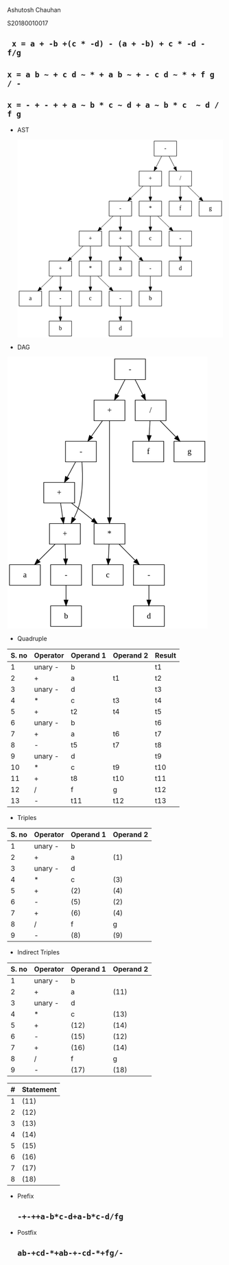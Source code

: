 Ashutosh Chauhan

S20180010017

## ` x = a + -b +(c * -d) - (a + -b) + c * -d - f/g`

## `x = a b ~ + c d ~ * + a b ~ + - c d ~ * + f g / -`

## `x = - + - + + a ~ b * c ~ d + a ~ b * c  ~ d / f g`

* AST

  <svg width="494pt" height="476pt" viewBox="0.00 0.00 494.00 476.00" xmlns="http://www.w3.org/2000/svg" xmlns:xlink="http://www.w3.org/1999/xlink">
  <g id="graph1" class="graph" transform="scale(1 1) rotate(0) translate(4 472)">
  <title>G</title>
  <polygon fill="white" stroke="white" points="-4,5 -4,-472 491,-472 491,5 -4,5"></polygon>
  <!-- 1 -->
  <g id="node1" class="node"><title>1</title>
  <polygon fill="none" stroke="black" points="54,-108 0,-108 0,-72 54,-72 54,-108"></polygon>
  <text text-anchor="middle" x="27" y="-85.8" font-family="Times,serif" font-size="14.00">a</text>
  </g>
  <!-- 2 -->
  <g id="node2" class="node"><title>2</title>
  <polygon fill="none" stroke="black" points="126,-36 72,-36 72,0 126,0 126,-36"></polygon>
  <text text-anchor="middle" x="99" y="-13.8" font-family="Times,serif" font-size="14.00">b</text>
  </g>
  <!-- 3 -->
  <g id="node3" class="node"><title>3</title>
  <polygon fill="none" stroke="black" points="198,-108 144,-108 144,-72 198,-72 198,-108"></polygon>
  <text text-anchor="middle" x="171" y="-85.8" font-family="Times,serif" font-size="14.00">c</text>
  </g>
  <!-- 4 -->
  <g id="node4" class="node"><title>4</title>
  <polygon fill="none" stroke="black" points="270,-36 216,-36 216,0 270,0 270,-36"></polygon>
  <text text-anchor="middle" x="243" y="-13.8" font-family="Times,serif" font-size="14.00">d</text>
  </g>
  <!-- 5 -->
  <g id="node5" class="node"><title>5</title>
  <polygon fill="none" stroke="black" points="414,-324 360,-324 360,-288 414,-288 414,-324"></polygon>
  <text text-anchor="middle" x="387" y="-301.8" font-family="Times,serif" font-size="14.00">f</text>
  </g>
  <!-- 6 -->
  <g id="node6" class="node"><title>6</title>
  <polygon fill="none" stroke="black" points="486,-324 432,-324 432,-288 486,-288 486,-324"></polygon>
  <text text-anchor="middle" x="459" y="-301.8" font-family="Times,serif" font-size="14.00">g</text>
  </g>
  <!-- 7 -->
  <g id="node7" class="node"><title>7</title>
  <polygon fill="none" stroke="black" points="126,-180 72,-180 72,-144 126,-144 126,-180"></polygon>
  <text text-anchor="middle" x="99" y="-157.8" font-family="Times,serif" font-size="14.00">+</text>
  </g>
  <!-- 7&#45;&gt;1 -->
  <g id="edge2" class="edge"><title>7-&gt;1</title>
  <path fill="none" stroke="black" d="M81.2022,-143.697C72.396,-135.135 61.6179,-124.656 51.9989,-115.304"></path>
  <polygon fill="black" stroke="black" points="54.2028,-112.566 44.593,-108.104 49.3232,-117.585 54.2028,-112.566"></polygon>
  </g>
  <!-- 8 -->
  <g id="node8" class="node"><title>8</title>
  <polygon fill="none" stroke="black" points="126,-108 72,-108 72,-72 126,-72 126,-108"></polygon>
  <text text-anchor="middle" x="99" y="-85.8" font-family="Times,serif" font-size="14.00">-</text>
  </g>
  <!-- 7&#45;&gt;8 -->
  <g id="edge4" class="edge"><title>7-&gt;8</title>
  <path fill="none" stroke="black" d="M99,-143.697C99,-135.983 99,-126.712 99,-118.112"></path>
  <polygon fill="black" stroke="black" points="102.5,-118.104 99,-108.104 95.5001,-118.104 102.5,-118.104"></polygon>
  </g>
  <!-- 8&#45;&gt;2 -->
  <g id="edge6" class="edge"><title>8-&gt;2</title>
  <path fill="none" stroke="black" d="M99,-71.6966C99,-63.9827 99,-54.7125 99,-46.1124"></path>
  <polygon fill="black" stroke="black" points="102.5,-46.1043 99,-36.1043 95.5001,-46.1044 102.5,-46.1043"></polygon>
  </g>
  <!-- 71 -->
  <g id="node9" class="node"><title>71</title>
  <polygon fill="none" stroke="black" points="270,-252 216,-252 216,-216 270,-216 270,-252"></polygon>
  <text text-anchor="middle" x="243" y="-229.8" font-family="Times,serif" font-size="14.00">+</text>
  </g>
  <!-- 81 -->
  <g id="node10" class="node"><title>81</title>
  <polygon fill="none" stroke="black" points="342,-180 288,-180 288,-144 342,-144 342,-180"></polygon>
  <text text-anchor="middle" x="315" y="-157.8" font-family="Times,serif" font-size="14.00">-</text>
  </g>
  <!-- 71&#45;&gt;81 -->
  <g id="edge10" class="edge"><title>71-&gt;81</title>
  <path fill="none" stroke="black" d="M260.798,-215.697C269.604,-207.135 280.382,-196.656 290.001,-187.304"></path>
  <polygon fill="black" stroke="black" points="292.677,-189.585 297.407,-180.104 287.797,-184.566 292.677,-189.585"></polygon>
  </g>
  <!-- a -->
  <g id="node24" class="node"><title>a</title>
  <polygon fill="none" stroke="black" points="270,-180 216,-180 216,-144 270,-144 270,-180"></polygon>
  <text text-anchor="middle" x="243" y="-157.8" font-family="Times,serif" font-size="14.00">a</text>
  </g>
  <!-- 71&#45;&gt;a -->
  <g id="edge8" class="edge"><title>71-&gt;a</title>
  <path fill="none" stroke="black" d="M243,-215.697C243,-207.983 243,-198.712 243,-190.112"></path>
  <polygon fill="black" stroke="black" points="246.5,-190.104 243,-180.104 239.5,-190.104 246.5,-190.104"></polygon>
  </g>
  <!-- b -->
  <g id="node27" class="node"><title>b</title>
  <polygon fill="none" stroke="black" points="342,-108 288,-108 288,-72 342,-72 342,-108"></polygon>
  <text text-anchor="middle" x="315" y="-85.8" font-family="Times,serif" font-size="14.00">b</text>
  </g>
  <!-- 81&#45;&gt;b -->
  <g id="edge12" class="edge"><title>81-&gt;b</title>
  <path fill="none" stroke="black" d="M315,-143.697C315,-135.983 315,-126.712 315,-118.112"></path>
  <polygon fill="black" stroke="black" points="318.5,-118.104 315,-108.104 311.5,-118.104 318.5,-118.104"></polygon>
  </g>
  <!-- 9 -->
  <g id="node11" class="node"><title>9</title>
  <polygon fill="none" stroke="black" points="198,-252 144,-252 144,-216 198,-216 198,-252"></polygon>
  <text text-anchor="middle" x="171" y="-229.8" font-family="Times,serif" font-size="14.00">+</text>
  </g>
  <!-- 9&#45;&gt;7 -->
  <g id="edge14" class="edge"><title>9-&gt;7</title>
  <path fill="none" stroke="black" d="M153.202,-215.697C144.396,-207.135 133.618,-196.656 123.999,-187.304"></path>
  <polygon fill="black" stroke="black" points="126.203,-184.566 116.593,-180.104 121.323,-189.585 126.203,-184.566"></polygon>
  </g>
  <!-- 10 -->
  <g id="node12" class="node"><title>10</title>
  <polygon fill="none" stroke="black" points="198,-180 144,-180 144,-144 198,-144 198,-180"></polygon>
  <text text-anchor="middle" x="171" y="-157.8" font-family="Times,serif" font-size="14.00">*</text>
  </g>
  <!-- 9&#45;&gt;10 -->
  <g id="edge16" class="edge"><title>9-&gt;10</title>
  <path fill="none" stroke="black" d="M171,-215.697C171,-207.983 171,-198.712 171,-190.112"></path>
  <polygon fill="black" stroke="black" points="174.5,-190.104 171,-180.104 167.5,-190.104 174.5,-190.104"></polygon>
  </g>
  <!-- 10&#45;&gt;3 -->
  <g id="edge18" class="edge"><title>10-&gt;3</title>
  <path fill="none" stroke="black" d="M171,-143.697C171,-135.983 171,-126.712 171,-118.112"></path>
  <polygon fill="black" stroke="black" points="174.5,-118.104 171,-108.104 167.5,-118.104 174.5,-118.104"></polygon>
  </g>
  <!-- 11 -->
  <g id="node13" class="node"><title>11</title>
  <polygon fill="none" stroke="black" points="270,-108 216,-108 216,-72 270,-72 270,-108"></polygon>
  <text text-anchor="middle" x="243" y="-85.8" font-family="Times,serif" font-size="14.00">-</text>
  </g>
  <!-- 10&#45;&gt;11 -->
  <g id="edge20" class="edge"><title>10-&gt;11</title>
  <path fill="none" stroke="black" d="M188.798,-143.697C197.604,-135.135 208.382,-124.656 218.001,-115.304"></path>
  <polygon fill="black" stroke="black" points="220.677,-117.585 225.407,-108.104 215.797,-112.566 220.677,-117.585"></polygon>
  </g>
  <!-- 11&#45;&gt;4 -->
  <g id="edge22" class="edge"><title>11-&gt;4</title>
  <path fill="none" stroke="black" d="M243,-71.6966C243,-63.9827 243,-54.7125 243,-46.1124"></path>
  <polygon fill="black" stroke="black" points="246.5,-46.1043 243,-36.1043 239.5,-46.1044 246.5,-46.1043"></polygon>
  </g>
  <!-- 101 -->
  <g id="node14" class="node"><title>101</title>
  <polygon fill="none" stroke="black" points="342,-324 288,-324 288,-288 342,-288 342,-324"></polygon>
  <text text-anchor="middle" x="315" y="-301.8" font-family="Times,serif" font-size="14.00">*</text>
  </g>
  <!-- 111 -->
  <g id="node15" class="node"><title>111</title>
  <polygon fill="none" stroke="black" points="414,-252 360,-252 360,-216 414,-216 414,-252"></polygon>
  <text text-anchor="middle" x="387" y="-229.8" font-family="Times,serif" font-size="14.00">-</text>
  </g>
  <!-- 101&#45;&gt;111 -->
  <g id="edge26" class="edge"><title>101-&gt;111</title>
  <path fill="none" stroke="black" d="M332.798,-287.697C341.604,-279.135 352.382,-268.656 362.001,-259.304"></path>
  <polygon fill="black" stroke="black" points="364.677,-261.585 369.407,-252.104 359.797,-256.566 364.677,-261.585"></polygon>
  </g>
  <!-- c -->
  <g id="node34" class="node"><title>c</title>
  <polygon fill="none" stroke="black" points="342,-252 288,-252 288,-216 342,-216 342,-252"></polygon>
  <text text-anchor="middle" x="315" y="-229.8" font-family="Times,serif" font-size="14.00">c</text>
  </g>
  <!-- 101&#45;&gt;c -->
  <g id="edge24" class="edge"><title>101-&gt;c</title>
  <path fill="none" stroke="black" d="M315,-287.697C315,-279.983 315,-270.712 315,-262.112"></path>
  <polygon fill="black" stroke="black" points="318.5,-262.104 315,-252.104 311.5,-262.104 318.5,-262.104"></polygon>
  </g>
  <!-- d -->
  <g id="node37" class="node"><title>d</title>
  <polygon fill="none" stroke="black" points="414,-180 360,-180 360,-144 414,-144 414,-180"></polygon>
  <text text-anchor="middle" x="387" y="-157.8" font-family="Times,serif" font-size="14.00">d</text>
  </g>
  <!-- 111&#45;&gt;d -->
  <g id="edge28" class="edge"><title>111-&gt;d</title>
  <path fill="none" stroke="black" d="M387,-215.697C387,-207.983 387,-198.712 387,-190.112"></path>
  <polygon fill="black" stroke="black" points="390.5,-190.104 387,-180.104 383.5,-190.104 390.5,-190.104"></polygon>
  </g>
  <!-- 13 -->
  <g id="node16" class="node"><title>13</title>
  <polygon fill="none" stroke="black" points="270,-324 216,-324 216,-288 270,-288 270,-324"></polygon>
  <text text-anchor="middle" x="243" y="-301.8" font-family="Times,serif" font-size="14.00">-</text>
  </g>
  <!-- 13&#45;&gt;71 -->
  <g id="edge32" class="edge"><title>13-&gt;71</title>
  <path fill="none" stroke="black" d="M243,-287.697C243,-279.983 243,-270.712 243,-262.112"></path>
  <polygon fill="black" stroke="black" points="246.5,-262.104 243,-252.104 239.5,-262.104 246.5,-262.104"></polygon>
  </g>
  <!-- 13&#45;&gt;9 -->
  <g id="edge30" class="edge"><title>13-&gt;9</title>
  <path fill="none" stroke="black" d="M225.202,-287.697C216.396,-279.135 205.618,-268.656 195.999,-259.304"></path>
  <polygon fill="black" stroke="black" points="198.203,-256.566 188.593,-252.104 193.323,-261.585 198.203,-256.566"></polygon>
  </g>
  <!-- 16 -->
  <g id="node17" class="node"><title>16</title>
  <polygon fill="none" stroke="black" points="342,-396 288,-396 288,-360 342,-360 342,-396"></polygon>
  <text text-anchor="middle" x="315" y="-373.8" font-family="Times,serif" font-size="14.00">+</text>
  </g>
  <!-- 16&#45;&gt;101 -->
  <g id="edge36" class="edge"><title>16-&gt;101</title>
  <path fill="none" stroke="black" d="M315,-359.697C315,-351.983 315,-342.712 315,-334.112"></path>
  <polygon fill="black" stroke="black" points="318.5,-334.104 315,-324.104 311.5,-334.104 318.5,-334.104"></polygon>
  </g>
  <!-- 16&#45;&gt;13 -->
  <g id="edge34" class="edge"><title>16-&gt;13</title>
  <path fill="none" stroke="black" d="M297.202,-359.697C288.396,-351.135 277.618,-340.656 267.999,-331.304"></path>
  <polygon fill="black" stroke="black" points="270.203,-328.566 260.593,-324.104 265.323,-333.585 270.203,-328.566"></polygon>
  </g>
  <!-- 19 -->
  <g id="node18" class="node"><title>19</title>
  <polygon fill="none" stroke="black" points="378,-468 324,-468 324,-432 378,-432 378,-468"></polygon>
  <text text-anchor="middle" x="351" y="-445.8" font-family="Times,serif" font-size="14.00">-</text>
  </g>
  <!-- 19&#45;&gt;16 -->
  <g id="edge38" class="edge"><title>19-&gt;16</title>
  <path fill="none" stroke="black" d="M342.101,-431.697C338.003,-423.728 333.051,-414.1 328.507,-405.264"></path>
  <polygon fill="black" stroke="black" points="331.483,-403.396 323.797,-396.104 325.258,-406.598 331.483,-403.396"></polygon>
  </g>
  <!-- 20 -->
  <g id="node19" class="node"><title>20</title>
  <polygon fill="none" stroke="black" points="414,-396 360,-396 360,-360 414,-360 414,-396"></polygon>
  <text text-anchor="middle" x="387" y="-373.8" font-family="Times,serif" font-size="14.00">/</text>
  </g>
  <!-- 19&#45;&gt;20 -->
  <g id="edge40" class="edge"><title>19-&gt;20</title>
  <path fill="none" stroke="black" d="M359.899,-431.697C363.997,-423.728 368.949,-414.1 373.493,-405.264"></path>
  <polygon fill="black" stroke="black" points="376.742,-406.598 378.203,-396.104 370.517,-403.396 376.742,-406.598"></polygon>
  </g>
  <!-- 20&#45;&gt;5 -->
  <g id="edge42" class="edge"><title>20-&gt;5</title>
  <path fill="none" stroke="black" d="M387,-359.697C387,-351.983 387,-342.712 387,-334.112"></path>
  <polygon fill="black" stroke="black" points="390.5,-334.104 387,-324.104 383.5,-334.104 390.5,-334.104"></polygon>
  </g>
  <!-- 20&#45;&gt;6 -->
  <g id="edge44" class="edge"><title>20-&gt;6</title>
  <path fill="none" stroke="black" d="M404.798,-359.697C413.604,-351.135 424.382,-340.656 434.001,-331.304"></path>
  <polygon fill="black" stroke="black" points="436.677,-333.585 441.407,-324.104 431.797,-328.566 436.677,-333.585"></polygon>
  </g>
  </g>
  </svg>

- DAG 

  

<svg width="350pt" height="476pt" viewBox="0.00 0.00 350.00 476.00" xmlns="http://www.w3.org/2000/svg" xmlns:xlink="http://www.w3.org/1999/xlink">
<g id="graph1" class="graph" transform="scale(1 1) rotate(0) translate(4 472)">
<title>G</title>
<polygon fill="white" stroke="white" points="-4,5 -4,-472 347,-472 347,5 -4,5"></polygon>
<!-- 1 -->
<g id="node1" class="node"><title>1</title>
<polygon fill="none" stroke="black" points="54,-108 0,-108 0,-72 54,-72 54,-108"></polygon>
<text text-anchor="middle" x="27" y="-85.8" font-family="Times,serif" font-size="14.00">a</text>
</g>
<!-- 2 -->
<g id="node2" class="node"><title>2</title>
<polygon fill="none" stroke="black" points="126,-36 72,-36 72,0 126,0 126,-36"></polygon>
<text text-anchor="middle" x="99" y="-13.8" font-family="Times,serif" font-size="14.00">b</text>
</g>
<!-- 3 -->
<g id="node3" class="node"><title>3</title>
<polygon fill="none" stroke="black" points="199,-108 145,-108 145,-72 199,-72 199,-108"></polygon>
<text text-anchor="middle" x="172" y="-85.8" font-family="Times,serif" font-size="14.00">c</text>
</g>
<!-- 4 -->
<g id="node4" class="node"><title>4</title>
<polygon fill="none" stroke="black" points="271,-36 217,-36 217,0 271,0 271,-36"></polygon>
<text text-anchor="middle" x="244" y="-13.8" font-family="Times,serif" font-size="14.00">d</text>
</g>
<!-- 5 -->
<g id="node5" class="node"><title>5</title>
<polygon fill="none" stroke="black" points="270,-324 216,-324 216,-288 270,-288 270,-324"></polygon>
<text text-anchor="middle" x="243" y="-301.8" font-family="Times,serif" font-size="14.00">f</text>
</g>
<!-- 6 -->
<g id="node6" class="node"><title>6</title>
<polygon fill="none" stroke="black" points="342,-324 288,-324 288,-288 342,-288 342,-324"></polygon>
<text text-anchor="middle" x="315" y="-301.8" font-family="Times,serif" font-size="14.00">g</text>
</g>
<!-- 7 -->
<g id="node7" class="node"><title>7</title>
<polygon fill="none" stroke="black" points="124,-180 70,-180 70,-144 124,-144 124,-180"></polygon>
<text text-anchor="middle" x="97" y="-157.8" font-family="Times,serif" font-size="14.00">+</text>
</g>
<!-- 7&#45;&gt;1 -->
<g id="edge2" class="edge"><title>7-&gt;1</title>
<path fill="none" stroke="black" d="M79.6966,-143.697C71.135,-135.135 60.6562,-124.656 51.3045,-115.304"></path>
<polygon fill="black" stroke="black" points="53.6503,-112.701 44.1043,-108.104 48.7005,-117.65 53.6503,-112.701"></polygon>
</g>
<!-- 8 -->
<g id="node8" class="node"><title>8</title>
<polygon fill="none" stroke="black" points="126,-108 72,-108 72,-72 126,-72 126,-108"></polygon>
<text text-anchor="middle" x="99" y="-85.8" font-family="Times,serif" font-size="14.00">-</text>
</g>
<!-- 7&#45;&gt;8 -->
<g id="edge4" class="edge"><title>7-&gt;8</title>
<path fill="none" stroke="black" d="M97.4944,-143.697C97.7148,-135.983 97.9796,-126.712 98.2254,-118.112"></path>
<polygon fill="black" stroke="black" points="101.724,-118.2 98.5113,-108.104 94.727,-118 101.724,-118.2"></polygon>
</g>
<!-- 8&#45;&gt;2 -->
<g id="edge6" class="edge"><title>8-&gt;2</title>
<path fill="none" stroke="black" d="M99,-71.6966C99,-63.9827 99,-54.7125 99,-46.1124"></path>
<polygon fill="black" stroke="black" points="102.5,-46.1043 99,-36.1043 95.5001,-46.1044 102.5,-46.1043"></polygon>
</g>
<!-- 9 -->
<g id="node9" class="node"><title>9</title>
<polygon fill="none" stroke="black" points="114,-252 60,-252 60,-216 114,-216 114,-252"></polygon>
<text text-anchor="middle" x="87" y="-229.8" font-family="Times,serif" font-size="14.00">+</text>
</g>
<!-- 9&#45;&gt;7 -->
<g id="edge8" class="edge"><title>9-&gt;7</title>
<path fill="none" stroke="black" d="M89.4719,-215.697C90.5739,-207.983 91.8982,-198.712 93.1268,-190.112"></path>
<polygon fill="black" stroke="black" points="96.607,-190.499 94.5565,-180.104 89.6774,-189.509 96.607,-190.499"></polygon>
</g>
<!-- 10 -->
<g id="node10" class="node"><title>10</title>
<polygon fill="none" stroke="black" points="202,-180 148,-180 148,-144 202,-144 202,-180"></polygon>
<text text-anchor="middle" x="175" y="-157.8" font-family="Times,serif" font-size="14.00">*</text>
</g>
<!-- 9&#45;&gt;10 -->
<g id="edge10" class="edge"><title>9-&gt;10</title>
<path fill="none" stroke="black" d="M108.753,-215.697C119.836,-206.881 133.474,-196.032 145.49,-186.474"></path>
<polygon fill="black" stroke="black" points="147.85,-189.069 153.497,-180.104 143.493,-183.59 147.85,-189.069"></polygon>
</g>
<!-- 10&#45;&gt;3 -->
<g id="edge12" class="edge"><title>10-&gt;3</title>
<path fill="none" stroke="black" d="M174.258,-143.697C173.928,-135.983 173.531,-126.712 173.162,-118.112"></path>
<polygon fill="black" stroke="black" points="176.658,-117.945 172.733,-108.104 169.665,-118.245 176.658,-117.945"></polygon>
</g>
<!-- 11 -->
<g id="node11" class="node"><title>11</title>
<polygon fill="none" stroke="black" points="271,-108 217,-108 217,-72 271,-72 271,-108"></polygon>
<text text-anchor="middle" x="244" y="-85.8" font-family="Times,serif" font-size="14.00">-</text>
</g>
<!-- 10&#45;&gt;11 -->
<g id="edge14" class="edge"><title>10-&gt;11</title>
<path fill="none" stroke="black" d="M192.056,-143.697C200.495,-135.135 210.825,-124.656 220.043,-115.304"></path>
<polygon fill="black" stroke="black" points="222.613,-117.683 227.14,-108.104 217.627,-112.769 222.613,-117.683"></polygon>
</g>
<!-- 11&#45;&gt;4 -->
<g id="edge16" class="edge"><title>11-&gt;4</title>
<path fill="none" stroke="black" d="M244,-71.6966C244,-63.9827 244,-54.7125 244,-46.1124"></path>
<polygon fill="black" stroke="black" points="247.5,-46.1043 244,-36.1043 240.5,-46.1044 247.5,-46.1043"></polygon>
</g>
<!-- 13 -->
<g id="node12" class="node"><title>13</title>
<polygon fill="none" stroke="black" points="152,-324 98,-324 98,-288 152,-288 152,-324"></polygon>
<text text-anchor="middle" x="125" y="-301.8" font-family="Times,serif" font-size="14.00">-</text>
</g>
<!-- 13&#45;&gt;7 -->
<g id="edge20" class="edge"><title>13-&gt;7</title>
<path fill="none" stroke="black" d="M126.764,-287.987C128.149,-269.864 128.97,-240.474 123,-216 120.8,-206.983 116.903,-197.713 112.785,-189.497"></path>
<polygon fill="black" stroke="black" points="115.734,-187.589 107.937,-180.415 109.558,-190.885 115.734,-187.589"></polygon>
</g>
<!-- 13&#45;&gt;9 -->
<g id="edge18" class="edge"><title>13-&gt;9</title>
<path fill="none" stroke="black" d="M115.607,-287.697C111.235,-279.644 105.943,-269.894 101.105,-260.982"></path>
<polygon fill="black" stroke="black" points="104.132,-259.223 96.2852,-252.104 97.9802,-262.563 104.132,-259.223"></polygon>
</g>
<!-- 16 -->
<g id="node13" class="node"><title>16</title>
<polygon fill="none" stroke="black" points="202,-396 148,-396 148,-360 202,-360 202,-396"></polygon>
<text text-anchor="middle" x="175" y="-373.8" font-family="Times,serif" font-size="14.00">+</text>
</g>
<!-- 16&#45;&gt;10 -->
<g id="edge24" class="edge"><title>16-&gt;10</title>
<path fill="none" stroke="black" d="M175,-359.849C175,-322.832 175,-235.181 175,-190.386"></path>
<polygon fill="black" stroke="black" points="178.5,-190.232 175,-180.232 171.5,-190.232 178.5,-190.232"></polygon>
</g>
<!-- 16&#45;&gt;13 -->
<g id="edge22" class="edge"><title>16-&gt;13</title>
<path fill="none" stroke="black" d="M162.64,-359.697C156.767,-351.474 149.631,-341.483 143.158,-332.421"></path>
<polygon fill="black" stroke="black" points="145.878,-330.207 137.217,-324.104 140.182,-334.276 145.878,-330.207"></polygon>
</g>
<!-- 19 -->
<g id="node14" class="node"><title>19</title>
<polygon fill="none" stroke="black" points="238,-468 184,-468 184,-432 238,-432 238,-468"></polygon>
<text text-anchor="middle" x="211" y="-445.8" font-family="Times,serif" font-size="14.00">-</text>
</g>
<!-- 19&#45;&gt;16 -->
<g id="edge26" class="edge"><title>19-&gt;16</title>
<path fill="none" stroke="black" d="M202.101,-431.697C198.003,-423.728 193.051,-414.1 188.507,-405.264"></path>
<polygon fill="black" stroke="black" points="191.483,-403.396 183.797,-396.104 185.258,-406.598 191.483,-403.396"></polygon>
</g>
<!-- 20 -->
<g id="node15" class="node"><title>20</title>
<polygon fill="none" stroke="black" points="274,-396 220,-396 220,-360 274,-360 274,-396"></polygon>
<text text-anchor="middle" x="247" y="-373.8" font-family="Times,serif" font-size="14.00">/</text>
</g>
<!-- 19&#45;&gt;20 -->
<g id="edge28" class="edge"><title>19-&gt;20</title>
<path fill="none" stroke="black" d="M219.899,-431.697C223.997,-423.728 228.949,-414.1 233.493,-405.264"></path>
<polygon fill="black" stroke="black" points="236.742,-406.598 238.203,-396.104 230.517,-403.396 236.742,-406.598"></polygon>
</g>
<!-- 20&#45;&gt;5 -->
<g id="edge30" class="edge"><title>20-&gt;5</title>
<path fill="none" stroke="black" d="M246.011,-359.697C245.57,-351.983 245.041,-342.712 244.549,-334.112"></path>
<polygon fill="black" stroke="black" points="248.042,-333.888 243.977,-324.104 241.054,-334.288 248.042,-333.888"></polygon>
</g>
<!-- 20&#45;&gt;6 -->
<g id="edge32" class="edge"><title>20-&gt;6</title>
<path fill="none" stroke="black" d="M263.809,-359.697C272.126,-351.135 282.305,-340.656 291.39,-331.304"></path>
<polygon fill="black" stroke="black" points="293.927,-333.716 298.384,-324.104 288.906,-328.838 293.927,-333.716"></polygon>
</g>
</g>
</svg>

- Quadruple

| S. no | Operator | Operand 1 | Operand 2 | Result |
| ----- | -------- | --------- | --------- | ------ |
| 1     | unary -  | b         |           | t1     |
| 2     | +        | a         | t1        | t2     |
| 3     | unary -  | d         |           | t3     |
| 4     | *        | c         | t3        | t4     |
| 5     | +        | t2        | t4        | t5     |
| 6     | unary -  | b         |           | t6     |
| 7     | +        | a         | t6        | t7     |
| 8     | -        | t5        | t7        | t8     |
| 9     | unary -  | d         |           | t9     |
| 10    | *        | c         | t9        | t10    |
| 11    | +        | t8        | t10       | t11    |
| 12    | /        | f         | g         | t12    |
| 13    | -        | t11       | t12       | t13    |

* Triples

| S. no | Operator | Operand 1 | Operand 2 |
| ----- | -------- | --------- | --------- |
| 1     | unary -  | b         |           |
| 2     | +        | a         | (1)       |
| 3     | unary -  | d         |           |
| 4     | *        | c         | (3)       |
| 5     | +        | (2)       | (4)       |
| 6     | -        | (5)       | (2)       |
| 7     | +        | (6)       | (4)       |
| 8     | /        | f         | g         |
| 9     | -        | (8)       | (9)       |

* Indirect Triples

| S. no | Operator | Operand 1 | Operand 2 |
| ----- | -------- | --------- | --------- |
| 1     | unary -  | b         |           |
| 2     | +        | a         | (11)      |
| 3     | unary -  | d         |           |
| 4     | *        | c         | (13)      |
| 5     | +        | (12)      | (14)      |
| 6     | -        | (15)      | (12)      |
| 7     | +        | (16)      | (14)      |
| 8     | /        | f         | g         |
| 9     | -        | (17)      | (18)      |



| #    | Statement |
| ---- | --------- |
| 1    | (11)      |
| 2    | (12)      |
| 3    | (13)      |
| 4    | (14)      |
| 5    | (15)      |
| 6    | (16)      |
| 7    | (17)      |
| 8    | (18)      |

* Prefix 

  ## `-+-++a-b*c-d+a-b*c-d/fg`

* Postfix

  ## `ab-+cd-*+ab-+-cd-*+fg/-`